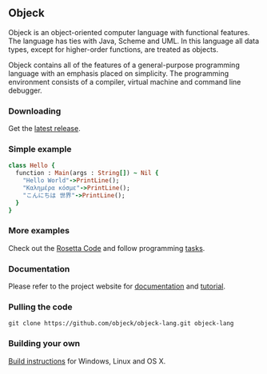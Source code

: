 ## Objeck
Objeck is an object-oriented computer language with functional features. The language has ties with Java, Scheme and UML. In this language all data types, except for higher-order functions, are treated as objects.

Objeck contains all of the features of a general-purpose programming language with an emphasis placed on simplicity. The programming environment consists of a compiler, virtual machine and command line debugger.

### Downloading

Get the [latest release](https://sourceforge.net/projects/objeck-lang/).

### Simple example
```ruby
class Hello {
  function : Main(args : String[]) ~ Nil {
    "Hello World"->PrintLine();
    "Καλημέρα κόσμε"->PrintLine();
    "こんにちは 世界"->PrintLine();
  }
}
```

### More examples
Check out the [Rosetta Code](http://rosettacode.org/wiki/Category:Objeck) and follow programming [tasks](programs/rc).

### Documentation
Please refer to the project website for [documentation](http://www.objeck.org/documentation/) and [tutorial](http://www.objeck.org/tutorial/).

### Pulling the code
```git clone https://github.com/objeck/objeck-lang.git objeck-lang```

### Building your own
[Build instructions](http://www.objeck.org/developers/) for Windows, Linux and OS X. 


